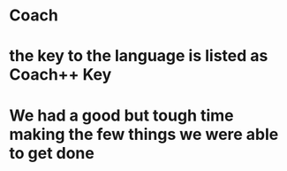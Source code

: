 # Coach
# the key to the language is listed as Coach++ Key
# We had a good but tough time making the few things we were able to get done 
